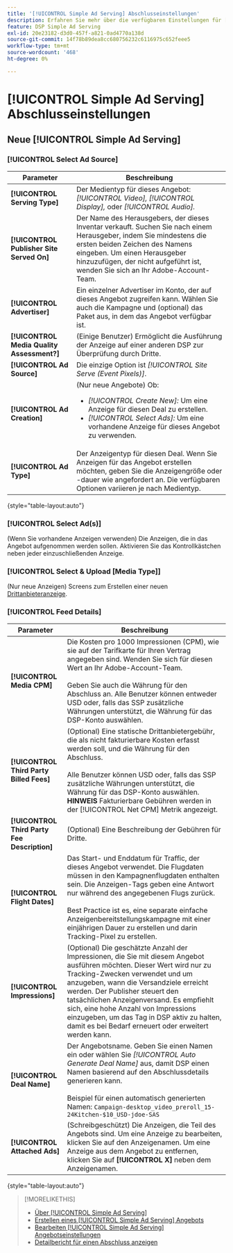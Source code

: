 ```yaml
---
title: '[!UICONTROL Simple Ad Serving] Abschlusseinstellungen'
description: Erfahren Sie mehr über die verfügbaren Einstellungen für [!UICONTROL Simple Ad Serving].
feature: DSP Simple Ad Serving
exl-id: 20e23182-d3d0-457f-a821-0ad4770a138d
source-git-commit: 14f78b89dea8cc680756232c6116975c652feee5
workflow-type: tm+mt
source-wordcount: '468'
ht-degree: 0%

---
```


# [!UICONTROL Simple Ad Serving] Abschlusseinstellungen

## Neue [!UICONTROL Simple Ad Serving]

### [!UICONTROL Select Ad Source]

| Parameter | Beschreibung |
|-----------|-------------|
| **[!UICONTROL Serving Type]** | Der Medientyp für dieses Angebot: *[!UICONTROL Video],* *[!UICONTROL Display],* oder *[!UICONTROL Audio].* |
| **[!UICONTROL Publisher Site Served On]** | Der Name des Herausgebers, der dieses Inventar verkauft. Suchen Sie nach einem Herausgeber, indem Sie mindestens die ersten beiden Zeichen des Namens eingeben. Um einen Herausgeber hinzuzufügen, der nicht aufgeführt ist, wenden Sie sich an Ihr Adobe-Account-Team. |
| **[!UICONTROL Advertiser]** | Ein einzelner Advertiser im Konto, der auf dieses Angebot zugreifen kann. Wählen Sie auch die Kampagne und (optional) das Paket aus, in dem das Angebot verfügbar ist. |
| **[!UICONTROL Media Quality Assessment?]** | (Einige Benutzer) Ermöglicht die Ausführung der Anzeige auf einer anderen DSP zur Überprüfung durch Dritte. <!-- Who can select this? It's disabled for me. Need to see if there are additional fields when this is enabled. --> |
| **[!UICONTROL Ad Source]** | Die einzige Option ist *[!UICONTROL Site Serve (Event Pixels)]*. |
| **[!UICONTROL Ad Creation]** | (Nur neue Angebote) Ob:<ul><li>*[!UICONTROL Create New]:* Um eine Anzeige für diesen Deal zu erstellen.</li><li>*[!UICONTROL Select Ads]:* Um eine vorhandene Anzeige für dieses Angebot zu verwenden.</li></ul> |
| **[!UICONTROL Ad Type]** | Der Anzeigentyp für diesen Deal. Wenn Sie Anzeigen für das Angebot erstellen möchten, geben Sie die Anzeigengröße oder -dauer wie angefordert an. Die verfügbaren Optionen variieren je nach Medientyp. |

{style="table-layout:auto"}

### [!UICONTROL Select Ad(s)]

(Wenn Sie vorhandene Anzeigen verwenden) Die Anzeigen, die in das Angebot aufgenommen werden sollen. Aktivieren Sie das Kontrollkästchen neben jeder einzuschließenden Anzeige.

### [!UICONTROL Select & Upload [Media Type]]

(Nur neue Anzeigen) Screens zum Erstellen einer neuen [Drittanbieteranzeige](/help/dsp/campaign-management/ads/ad-create-multiple.md).

### [!UICONTROL Feed Details]

| Parameter | Beschreibung |
|-----------|-------------|
| **[!UICONTROL Media CPM]** | Die Kosten pro 1000 Impressionen (CPM), wie sie auf der Tarifkarte für Ihren Vertrag angegeben sind. Wenden Sie sich für diesen Wert an Ihr Adobe-Account-Team. <br><br>Geben Sie auch die Währung für den Abschluss an. Alle Benutzer können entweder USD oder, falls das SSP zusätzliche Währungen unterstützt, die Währung für das DSP-Konto auswählen. |
| **[!UICONTROL Third Party Billed Fees]** | (Optional) Eine statische Drittanbietergebühr, die als nicht fakturierbare Kosten erfasst werden soll, und die Währung für den Abschluss.<br><br>Alle Benutzer können USD oder, falls das SSP zusätzliche Währungen unterstützt, die Währung für das DSP-Konto auswählen. **HINWEIS** Fakturierbare Gebühren werden in der [!UICONTROL Net CPM] Metrik angezeigt. |
| **[!UICONTROL Third Party Fee Description]** | (Optional) Eine Beschreibung der Gebühren für Dritte. |
| **[!UICONTROL Flight Dates]** | Das Start- und Enddatum für Traffic, der dieses Angebot verwendet. Die Flugdaten müssen in den Kampagnenflugdaten enthalten sein. Die Anzeigen-Tags geben eine Antwort nur während des angegebenen Flugs zurück.<br><br> Best Practice ist es, eine separate einfache Anzeigenbereitstellungskampagne mit einer einjährigen Dauer zu erstellen und darin Tracking-Pixel zu erstellen. |
| **[!UICONTROL Impressions]** | (Optional) Die geschätzte Anzahl der Impressionen, die Sie mit diesem Angebot ausführen möchten. Dieser Wert wird nur zu Tracking-Zwecken verwendet und um anzugeben, wann die Versandziele erreicht werden. Der Publisher steuert den tatsächlichen Anzeigenversand. Es empfiehlt sich, eine hohe Anzahl von Impressions einzugeben, um das Tag in DSP aktiv zu halten, damit es bei Bedarf erneuert oder erweitert werden kann. |
| **[!UICONTROL Deal Name]** | Der Angebotsname. Geben Sie einen Namen ein oder wählen Sie *[!UICONTROL Auto Generate Deal Name]* aus, damit DSP einen Namen basierend auf den Abschlussdetails generieren kann.<br><br>Beispiel für einen automatisch generierten Namen: `Campaign-desktop_video_preroll_15-24Kitchen-$10_USD-jdoe-SAS` |
| **[!UICONTROL Attached Ads]** | (Schreibgeschützt) Die Anzeigen, die Teil des Angebots sind. Um eine Anzeige zu bearbeiten, klicken Sie auf den Anzeigenamen. Um eine Anzeige aus dem Angebot zu entfernen, klicken Sie auf **[!UICONTROL X]** neben dem Anzeigenamen. |

{style="table-layout:auto"}

<!-- 
## Existing Simple Ad Serving Deals

Changes aren't applied retroactively.
-->

<!-- completely different settings layout, so need a separate section for them -->

<!-- From Abhinav: Editable fields are Name, Start & End date, Impressions & CPM. Changes are not applied retroactively.

But I see:

| Parameter | Description |
|-----------|-------------|

| **[!UICONTROL Are you using Deal ID?] | (Read-only) Whether the deal was set up as a [!UICONTROL Deal ID] (*[!DNL Yes]*)  or a [!UICONTROL Simple Ad Serving] deal (*[!DNL No]*). |
| **[!UICONTROL Inventory Type] | (Read-only) The inventory type for the deal. |
| **[!UICONTROL Feed Name] | The name of the [!UICONTROL Simple Ad Serving] deal. |
| **[!UICONTROL Publisher Ad Server] | (Read-only)  |
| **[!UICONTROL Publisher maximum ad length] | The maximum length of the ad, per the publisher. |
| **[!UICONTROL Publisher minimum ad length] | The minimum length of the ad, per the publisher. |
| **[!UICONTROL Fill Type] | (Read-only)  |
| **[!UICONTROL Contracted CPM] | This field is required if billing through TubeMogul, but enter your CPM in this field to track your actual spend. |
| **[!UICONTROL 3rd party technology CPM] | (Optional)  |
| **[!UICONTROL Planned Flight Dates] | The beginning and end dates for the deal flight. These dates don't control ad delivery but are used to track delivery pacing. **THIS IS CONTRARY TO WHAT THE NEW DEAL SETTINGS ABOVE, FROM ABHINAV, SAY**> |
| **[!UICONTROL Target Impressions] | (Optional) The estimated number of impressions you expect to run using this deal. This value is used for tracking purposes only and to flag when delivery goals are met; the publisher controls actual ad delivery. The best practice is to enter a high number of impressions to keep the tag active within DSP so it can be renewed or extended if needed. |
 -->

>[!MORELIKETHIS]
>
>* [Über [!UICONTROL Simple Ad Serving]](simple-deal-about.md)
>* [Erstellen eines [!UICONTROL Simple Ad Serving] Angebots](simple-deal-create.md)
>* [Bearbeiten [!UICONTROL Simple Ad Serving] Angebotseinstellungen](simple-deal-edit.md)
>* [Detailbericht für einen Abschluss anzeigen](/help/dsp/inventory/deal-view-report.md)

<!-- add back when reimplemented:
>* [View Event-Tracking Pixels for a [!UICONTROL Simple Ad Serving] Deal](simple-deal-show-pixels.md)
-->
